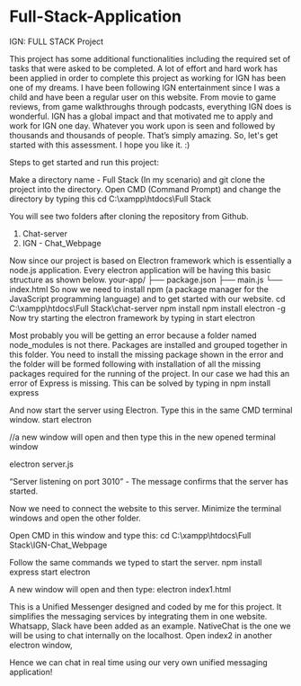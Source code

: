 # Full-Stack-Application
IGN: FULL STACK Project

This project has some additional functionalities including the required set of tasks that were asked to be completed. A lot of effort and hard work has been applied in order to complete this project as working for IGN has been one of my dreams. I have been following IGN entertainment since I was a child and have been a regular user on this website. From movie to game reviews, from game walkthroughs through podcasts, everything IGN does is wonderful. IGN has a global impact and that motivated me to apply and work for IGN one day. Whatever you work upon is seen and followed by thousands and thousands of people. That’s simply amazing. So, let's get started with this assessment. I hope you like it.  :)

Steps to get started and run this project:

Make a directory name - Full Stack (In my scenario) and git clone the project into the directory.
Open CMD (Command Prompt) and change the directory by typing this
cd C:\xampp\htdocs\Full Stack

You will see two folders after cloning the repository from Github.
1) Chat-server
2) IGN - Chat_Webpage

Now since our project is based on Electron framework which is essentially a node.js application. Every electron application will be having this basic structure as shown below.
your-app/
├── package.json
├── main.js
└── index.html
So now we need to install npm (a package manager for the JavaScript programming language) and to get started with our website.
cd C:\xampp\htdocs\Full Stack\chat-server
npm install
npm install electron -g
Now try starting the electron framework by typing in 
start electron

Most probably you will be getting an error because a folder named node_modules is not there. Packages are installed and grouped together in this folder. You need to install the missing package shown in the error and the folder will be formed following with installation of all the missing packages required for the running of the project.
In our case we had this an error of Express is missing. This can be solved by typing in 
npm install express

And now start the server using Electron. Type this in the same CMD terminal window.
start electron

//a new window will open and then type this in the new opened terminal window

electron server.js


“Server listening on port 3010” - The message confirms that the server has started.

Now we need to connect the website to this server.
Minimize the terminal windows and open the other folder.


Open CMD in this window and type this:
cd C:\xampp\htdocs\Full Stack\IGN-Chat_Webpage

Follow the same commands we typed to start the server.
npm install express
start electron

A new window will open and then type:
electron index1.html


This is a Unified Messenger designed and coded by me for this project. It simplifies the messaging services by integrating them in one website. 
Whatsapp, Slack have been added as an example.
NativeChat is the one we will be using to chat internally on the localhost.
Open index2 in another electron window,





Hence we can chat in real time using our very own unified messaging application!
